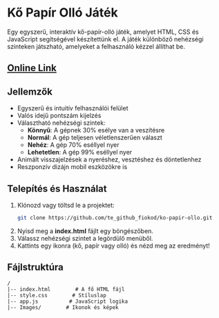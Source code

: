 # Kő Papír Olló Játék

Egy egyszerű, interaktív kő-papír-olló játék, amelyet HTML, CSS és JavaScript segítségével készítettünk el. A játék különböző nehézségi szinteken játszható, amelyeket a felhasználó kézzel állíthat be.

## [Online Link](https://rock-paper-scissors-8ni5-git-main-urgyan-balints-projects.vercel.app/)

## Jellemzők
- Egyszerű és intuitív felhasználói felület
- Valós idejű pontszám kijelzés
- Választható nehézségi szintek:
  - **Könnyű**: A gépnek 30% esélye van a veszítésre
  - **Normál**: A gép teljesen véletlenszerűen választ
  - **Nehéz**: A gép 70% eséllyel nyer
  - **Lehetetlen**: A gép 99% eséllyel nyer
- Animált visszajelzések a nyeréshez, vesztéshez és döntetlenhez
- Reszponzív dizájn mobil eszközökre is

## Telepítés és Használat
1. Klónozd vagy töltsd le a projektet:
   ```bash
   git clone https://github.com/te_github_fiokod/ko-papir-ollo.git
   ```
2. Nyisd meg a **index.html** fájlt egy böngészőben.
3. Válassz nehézségi szintet a legördülő menüből.
4. Kattints egy ikonra (kő, papír vagy olló) és nézd meg az eredményt!

## Fájlstruktúra
```
/
|-- index.html        # A fő HTML fájl
|-- style.css        # Stíluslap
|-- app.js          # JavaScript logika
|-- Images/        # Ikonok és képek
```
